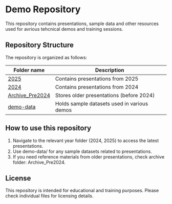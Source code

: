 # Demo Repository
This repository contains presentations, sample data and other resources used for avrious tehcnical demos and training sessions.

## Repository Structure
The repository is organized as follows: 

| Folder name | Description |
|----------------------------------------|---------------------------------------------|
| [2025](./2025)                         | Contains presentations from 2025            |
| [2024](./2024)                         | Contains presentations from 2024            |
| [Archive_Pre2024](./Archive_Pre2024)   | Stores older presentations (before 2024)    |
| [demo-data](./demo-data)               | Holds sample datasets used in various demos |

## How to use this repository
1. Navigate to the relevant year folder (2024, 2025) to access the latest presentations.
1. Use demo-data/ for any sample datasets related to presentations.
1. If you need reference materials from older presentations, check archive folder: Archive_Pre2024.

## License
This repository is intended for educational and training purposes. Please check individual files for licensing details.
